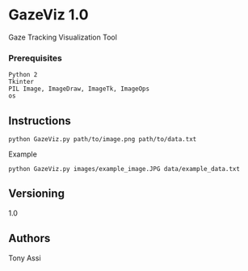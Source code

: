 # GazeViz 1.0

Gaze Tracking Visualization Tool

### Prerequisites

```
Python 2
Tkinter
PIL Image, ImageDraw, ImageTk, ImageOps
os 
```

## Instructions

```
python GazeViz.py path/to/image.png path/to/data.txt
```

Example
```
python GazeViz.py images/example_image.JPG data/example_data.txt
```

## Versioning

1.0

## Authors

Tony Assi






